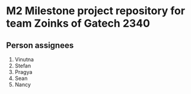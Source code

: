 # M2 Milestone project repository for team Zoinks of Gatech 2340

## Person assignees
1. Vinutna
2. Stefan
3. Pragya
4. Sean
5. Nancy
